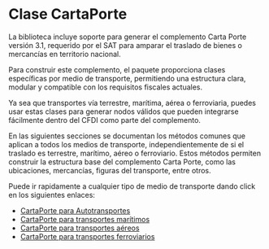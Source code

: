 # Clase CartaPorte

La biblioteca incluye soporte para generar el complemento Carta Porte versión 3.1, requerido por el SAT para amparar el traslado de bienes o mercancías en territorio nacional.

Para construir este complemento, el paquete proporciona clases específicas por medio de transporte, permitiendo una estructura clara, modular y compatible con los requisitos fiscales actuales.

Ya sea que transportes vía terrestre, marítima, aérea o ferroviaria, puedes usar estas clases para generar nodos válidos que pueden integrarse fácilmente dentro del CFDI como parte del complemento.

En las siguientes secciones se documentan los métodos comunes que aplican a todos los medios de transporte, independientemente de si el traslado es terrestre, marítimo, aéreo o ferroviario. Estos métodos permiten construir la estructura base del complemento Carta Porte, como las ubicaciones, mercancías, figuras del transporte, entre otros.

Puede ir rapidamente a cualquier tipo de medio de transporte dando click en los siguientes enlaces:

- [CartaPorte para Autotransportes](../carta-porte-autotransporte/clase-CartaPorteAutotransporte.md)
- [CartaPorte para transportes marítimos](../carta-porte-maritimo/clase-CartaPorteMaritimo.md)
- [CartaPorte para transportes aéreos](../carta-porte-aereo/clase-CartaPorteAereo.md)
- [CartaPorte para transportes ferroviarios](../carta-porte-ferroviario/clase-CartaPorteFerroviario.md)
